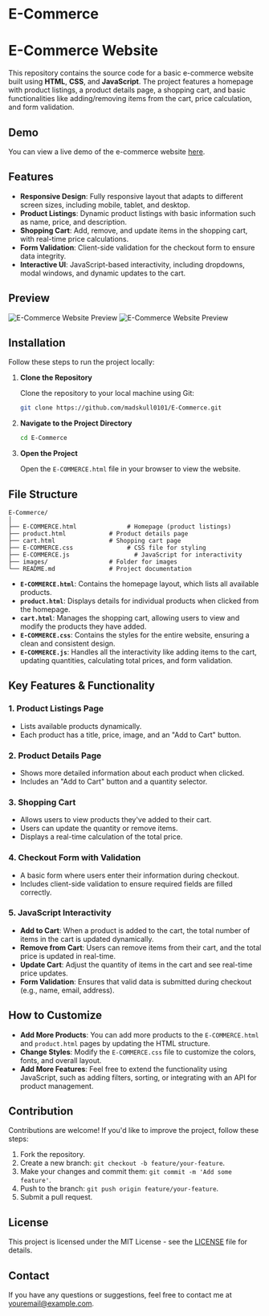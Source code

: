 # E-Commerce


# E-Commerce Website

This repository contains the source code for a basic e-commerce website built using **HTML**, **CSS**, and **JavaScript**. The project features a homepage with product listings, a product details page, a shopping cart, and basic functionalities like adding/removing items from the cart, price calculation, and form validation.

## Demo

You can view a live demo of the e-commerce website [here](http://127.0.0.1:5500/E-COMMERCE.html).

## Features

- **Responsive Design**: Fully responsive layout that adapts to different screen sizes, including mobile, tablet, and desktop.
- **Product Listings**: Dynamic product listings with basic information such as name, price, and description.
- **Shopping Cart**: Add, remove, and update items in the shopping cart, with real-time price calculations.
- **Form Validation**: Client-side validation for the checkout form to ensure data integrity.
- **Interactive UI**: JavaScript-based interactivity, including dropdowns, modal windows, and dynamic updates to the cart.

## Preview

![E-Commerce Website Preview](https://github.com/user-attachments/assets/4d9f278b-55a9-4ad7-ad54-8d11d8db8873)
![E-Commerce Website Preview](https://github.com/user-attachments/assets/da724d30-90aa-41b6-b17d-8d71698c6188)



## Installation

Follow these steps to run the project locally:

1. **Clone the Repository**

   Clone the repository to your local machine using Git:

   ```bash
   git clone https://github.com/madskull0101/E-Commerce.git
   ```

2. **Navigate to the Project Directory**

   ```bash
   cd E-Commerce
   ```

3. **Open the Project**

   Open the `E-COMMERCE.html` file in your browser to view the website.

## File Structure

```plaintext
E-Commerce/
│
├── E-COMMERCE.html              # Homepage (product listings)
├── product.html            # Product details page
├── cart.html               # Shopping cart page
├── E-COMMERCE.css               # CSS file for styling
├── E-COMMERCE.js                  # JavaScript for interactivity
├── images/                 # Folder for images
└── README.md               # Project documentation
```

- **`E-COMMERCE.html`**: Contains the homepage layout, which lists all available products.
- **`product.html`**: Displays details for individual products when clicked from the homepage.
- **`cart.html`**: Manages the shopping cart, allowing users to view and modify the products they have added.
- **`E-COMMERCE.css`**: Contains the styles for the entire website, ensuring a clean and consistent design.
- **`E-COMMERCE.js`**: Handles all the interactivity like adding items to the cart, updating quantities, calculating total prices, and form validation.

## Key Features & Functionality

### 1. **Product Listings Page**
   - Lists available products dynamically.
   - Each product has a title, price, image, and an "Add to Cart" button.

### 2. **Product Details Page**
   - Shows more detailed information about each product when clicked.
   - Includes an "Add to Cart" button and a quantity selector.

### 3. **Shopping Cart**
   - Allows users to view products they've added to their cart.
   - Users can update the quantity or remove items.
   - Displays a real-time calculation of the total price.

### 4. **Checkout Form with Validation**
   - A basic form where users enter their information during checkout.
   - Includes client-side validation to ensure required fields are filled correctly.

### 5. **JavaScript Interactivity**
   - **Add to Cart**: When a product is added to the cart, the total number of items in the cart is updated dynamically.
   - **Remove from Cart**: Users can remove items from their cart, and the total price is updated in real-time.
   - **Update Cart**: Adjust the quantity of items in the cart and see real-time price updates.
   - **Form Validation**: Ensures that valid data is submitted during checkout (e.g., name, email, address).

## How to Customize

- **Add More Products**: You can add more products to the `E-COMMERCE.html` and `product.html` pages by updating the HTML structure.
- **Change Styles**: Modify the `E-COMMERCE.css` file to customize the colors, fonts, and overall layout.
- **Add More Features**: Feel free to extend the functionality using JavaScript, such as adding filters, sorting, or integrating with an API for product management.

## Contribution

Contributions are welcome! If you'd like to improve the project, follow these steps:

1. Fork the repository.
2. Create a new branch: `git checkout -b feature/your-feature`.
3. Make your changes and commit them: `git commit -m 'Add some feature'`.
4. Push to the branch: `git push origin feature/your-feature`.
5. Submit a pull request.

## License

This project is licensed under the MIT License - see the [LICENSE](LICENSE) file for details.

## Contact

If you have any questions or suggestions, feel free to contact me at [youremail@example.com](jhaa78144@gmail.com).

